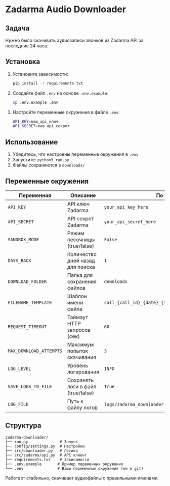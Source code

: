 # Zadarma Audio Downloader

## Задача
Нужно было скачивать аудиозаписи звонков из Zadarma API за последние 24 часа.

## Установка

1. Установите зависимости:
   ```bash
   pip install -r requirements.txt
   ```

2. Создайте файл `.env` на основе `.env.example`:
   ```bash
   cp .env.example .env
   ```

3. Настройте переменные окружения в файле `.env`:
   ```bash
   API_KEY=ваш_api_ключ
   API_SECRET=ваш_api_секрет
   ```

## Использование

1. Убедитесь, что настроены переменные окружения в `.env`
2. Запустите: `python3 run.py`
3. Файлы сохраняются в `downloads/`

## Переменные окружения

| Переменная | Описание | По умолчанию |
|------------|----------|--------------|
| `API_KEY` | API ключ Zadarma | `your_api_key_here` |
| `API_SECRET` | API секрет Zadarma | `your_api_secret_here` |
| `SANDBOX_MODE` | Режим песочницы (true/false) | `False` |
| `DAYS_BACK` | Количество дней назад для поиска | `1` |
| `DOWNLOAD_FOLDER` | Папка для сохранения файлов | `downloads` |
| `FILENAME_TEMPLATE` | Шаблон имени файла | `call_{call_id}_{date}_{time}_{sip}_to_{destination}.wav` |
| `REQUEST_TIMEOUT` | Таймаут HTTP запросов (сек) | `60` |
| `MAX_DOWNLOAD_ATTEMPTS` | Максимум попыток скачивания | `3` |
| `LOG_LEVEL` | Уровень логирования | `INFO` |
| `SAVE_LOGS_TO_FILE` | Сохранять логи в файл (true/false) | `True` |
| `LOG_FILE` | Путь к файлу логов | `logs/zadarma_downloader.log` |

## Структура
```
zadarma-downloader/
├── run.py              # Запуск
├── config/settings.py  # Настройки
├── src/downloader.py   # Логика
├── src/zadarma/api.py  # API клиент
├── requirements.txt    # Зависимости
├── .env.example       # Пример переменных окружения
└── .env               # Ваши переменные окружения (не в git)
```

Работает стабильно, скачивает аудиофайлы с правильными именами.